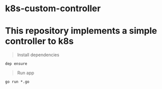 # k8s-custom-controller

# This repository implements a simple controller to k8s

> Install dependencies
```
dep ensure
```

> Run app
```
go run *.go
```
